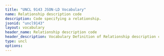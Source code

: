 ```yaml
---
title: "UNCL 9143 JSON-LD Vocabulary"
name: Relationship description code
description: Code specifying a relationship.
jsonid: "uncl9143"
layout: vocabulary
header_name: Relationship description code
header_description: Vocabulary Definition of Relationship description code semantics in HTML format. JSON-LD format is available at [uncl9143.jsonld](/vocabulary/uncl9143.jsonld)
type: uncl
options:
---
```

